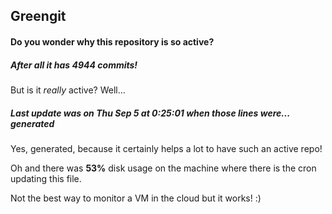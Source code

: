 ## Greengit

#### Do you wonder why this repository is so active?

##### After all it has 4944 commits!

But is it *really* active? Well...

##### Last update was on Thu Sep 5 at 0:25:01 when those lines were... generated

Yes, generated, because it certainly helps a lot to have such an active repo!

Oh and there was **53%** disk usage on the machine
where there is the cron updating this file.

Not the best way to monitor a VM in the cloud but it works! :)
